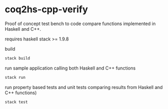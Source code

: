 # coq2hs-cpp-verify
Proof of concept test bench to code compare functions implemented in Haskell and C++.

requires haskell stack >= 1.9.8

build
```bash
stack build
```

run sample application calling both Haskell and C++ functions
```bash
stack run
```

run property based tests and unit tests comparing results from Haskell and C++ functions)
```bash
stack test
```
